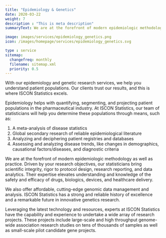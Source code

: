 ```yaml
---
title: "Epidemiology & Genetics"
date: 2020-03-22
weight: 7
description : "This is meta description"
summaryText: We are at the forefront of modern epidemiologic methodology as well as practice. Driven by your research objectives, our statisticians bring scientific integrity, rigor to protocol design, research reporting, and data analytics. Their expertise elevates understanding and knowledge of the safety and efficacy of drugs, biologics, devices, and healthcare delivery. 

image: images/services/epidemiology_genetics.png
icon: /images/homepage/services/epidemiology_genetics.svg

type : service
sitemap:
  changefreq: monthly
  filename: sitemap.xml
  priority: 0.5
---
```


With our epidemiology and genetic research services, we help you understand patient populations. Our clients trust our results, and this is where ISCON Statistics excels.

Epidemiology helps with quantifying, segmenting, and projecting patient populations in the pharmaceutical industry. At ISCON Statistics, our team of statisticians will help you determine these populations through means, such as:

1. A meta-analysis of disease statistics
2. Global secondary research of reliable epidemiological literature
3. Analyzing and deciphering patient registries and databases
4. Assessing and analyzing disease trends, like changes in demographics, causational factors/diseases, and diagnostic criteria

We are at the forefront of modern epidemiologic methodology as well as practice. Driven by your research objectives, our statisticians bring scientific integrity, rigor to protocol design, research reporting, and data analytics. Their expertise elevates understanding and knowledge of the safety and efficacy of drugs, biologics, devices, and healthcare delivery. 

We also offer affordable, cutting-edge genomic data management and analysis. ISCON Statistics has a strong and reliable history of excellence and a remarkable future in innovative genetics research. 

Leveraging the latest technology and resources, experts at ISCON Statistics have the capability and experience to undertake a wide array of research projects. These projects include large-scale and high throughput genome-wide association research studies on tens of thousands of samples as well as small-scale pilot candidate gene projects.
